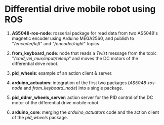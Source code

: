 # Differential drive mobile robot using ROS

1) **AS5048-ros-node**: rosserial package for read data from two AS5048's magnetic encoder using Arduino MEGA2560, and publish to "_/encoder/left_" and "_/encoder/right_" topics.

2) **from_keyboard_node**: node that reads a _Twist_ message from the topic "_/cmd_vel_mux/input/teleop_" and moves the DC motors of the differential drive robot.

3) **pid_wheels**: example of an action client & server.

4) **arduino_actuators**: integration of the first two packages (_AS5048-ros-node_ and _from_keyboard_node_) into a single package.

5) **pid_ddmr_wheels_server**: action server for the PID control of the DC motor of the differential drive mobile robot.

6) **arduino_core**: merging the _arduino_actuators_ code and the action client of the _pid_wheels_ package.